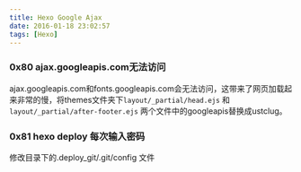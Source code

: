 ```yaml
---
title: Hexo Google Ajax
date: 2016-01-18 23:02:57
tags: [Hexo]
---
```


### 0x80 ajax.googleapis.com无法访问

ajax.googleapis.com和fonts.googleapis.com会无法访问，这带来了网页加载起来非常的慢，将themes文件夹下`layout/_partial/head.ejs` 和`layout/_partial/after-footer.ejs` 两个文件中的googleapis替换成ustclug。

### 0x81 hexo deploy 每次输入密码

修改目录下的.deploy_git/.git/config 文件

